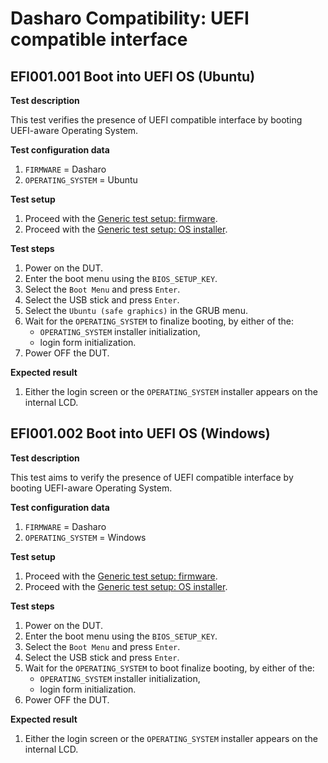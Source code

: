 # Dasharo Compatibility: UEFI compatible interface

## EFI001.001 Boot into UEFI OS (Ubuntu)

**Test description**

This test verifies the presence of UEFI compatible interface by booting
UEFI-aware Operating System.

**Test configuration data**

1. `FIRMWARE` = Dasharo
1. `OPERATING_SYSTEM` = Ubuntu

**Test setup**

1. Proceed with the
    [Generic test setup: firmware](../generic-test-setup.md#firmware).
1. Proceed with the
   [Generic test setup: OS installer](../generic-test-setup.md#os-installer).

**Test steps**

1. Power on the DUT.
1. Enter the boot menu using the `BIOS_SETUP_KEY`.
1. Select the `Boot Menu` and press `Enter`.
1. Select the USB stick and press `Enter`.
1. Select the `Ubuntu (safe graphics)` in the GRUB menu.
1. Wait for the `OPERATING_SYSTEM` to finalize booting, by either of the:
   - `OPERATING_SYSTEM` installer initialization,
   - login form initialization.
1. Power OFF the DUT.

**Expected result**

1. Either the login screen or the `OPERATING_SYSTEM` installer appears on the
   internal LCD.

## EFI001.002 Boot into UEFI OS (Windows)

**Test description**

This test aims to verify the presence of UEFI compatible interface by booting
UEFI-aware Operating System.

**Test configuration data**

1. `FIRMWARE` = Dasharo
1. `OPERATING_SYSTEM` = Windows

**Test setup**

1. Proceed with the
    [Generic test setup: firmware](../generic-test-setup.md#firmware).
1. Proceed with the
   [Generic test setup: OS installer](../generic-test-setup.md#os-installer).

**Test steps**

1. Power on the DUT.
1. Enter the boot menu using the `BIOS_SETUP_KEY`.
1. Select the `Boot Menu` and press `Enter`.
1. Select the USB stick and press `Enter`.
1. Wait for the `OPERATING_SYSTEM` to boot finalize booting, by either of the:
   - `OPERATING_SYSTEM` installer initialization,
   - login form initialization.
1. Power OFF the DUT.

**Expected result**

1. Either the login screen or the `OPERATING_SYSTEM` installer appears on the
   internal LCD.
